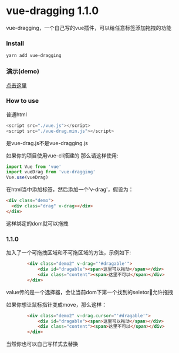 # vue-dragging 1.1.0

  vue-dragging，一个自己写的vue插件，可以给任意标签添加拖拽的功能
### Install
`yarn add vue-dragging `

### 演示(demo)
<a href="https://boseny.github.io/vue-drag/">点击这里</a>

### How to use

普通html
```javascript
<script src="./vue.js"></script>
<script src="./vue-drag.min.js"></script>
```
是vue-drag.js不是vue-dragging.js

如果你的项目使用vue-cli搭建的 那么请这样使用:
```javascript
import Vue from 'vue'
import vueDrag from 'vue-dragging'
Vue.use(vueDrag)
```

在html当中添加标签，然后添加一个'v-drag'，假设为：
```html
<div class="demo">
  <div class="drag" v-drag></div>
</div>
```

这样绑定的dom就可以拖拽


### 1.1.0

加入了一个可拖拽区域和不可拖区域的方法，示例如下:

```html
        <div class="demo2" v-drag="'#dragable'">
            <div id="dragable"><span>这里可以拖动</span></div>
            <div class="content"><span>这里不可以</span></div>
        </div>
```

value传的是一个选择器，会让当前dom下第一个找到的seletor允许拖拽

如果你想让鼠标指针变成move，那么这样：

```html
        <div class="demo2" v-drag.cursor="'#dragable'">
            <div id="dragable"><span>这里可以拖动</span></div>
            <div class="content"><span>这里不可以</span></div>
        </div>
```
当然你也可以自己写样式去替换